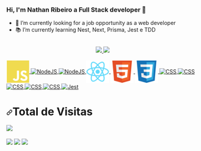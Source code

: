 ### Hi, I'm Nathan Ribeiro a Full Stack developer 👋


- 🔭 I’m currently looking for a job opportunity as a web developer 
- 📚 I’m currently learning Nest, Next, Prisma, Jest e TDD

##
<div align="center">
  <a href="https://github.com/nathanrib13">
  <img height="150em" src="https://github-readme-stats.vercel.app/api?username=nathanrib13&show_icons=true&theme=dracula&include_all_commits=true&count_private=true"/>
  <img height="150em" src="https://github-readme-stats.vercel.app/api/top-langs/?username=nathanrib13&layout=compact&langs_count=7&theme=dracula"/>
</div>
<br>
<div>
  <img
    align="center"
    alt="JavaScript"
    height="60"
    width="60"
    src="https://raw.githubusercontent.com/devicons/devicon/master/icons/javascript/javascript-plain.svg"
  />
  <img
    align="center"
    alt="NodeJS"
    height="60"
    width="60"
    src="https://cdn.jsdelivr.net/gh/devicons/devicon/icons/nodejs/nodejs-original.svg"
  />
  <img
    align="center"
    alt="NodeJS"
    height="60"
    width="60"
    src="https://cdn.jsdelivr.net/gh/devicons/devicon/icons/mysql/mysql-original.svg"
  />
  <img
    align="center"
    alt="React"
    height="60"
    width="60"
    src="https://raw.githubusercontent.com/devicons/devicon/master/icons/react/react-original.svg"
  />
  <img
    align="center"
    alt="HTML"
    height="60"
    width="60"
    src="https://raw.githubusercontent.com/devicons/devicon/master/icons/html5/html5-original.svg"
  />
  <img
    align="center"
    alt="CSS"
    height="60"
    width="60"
    src="https://raw.githubusercontent.com/devicons/devicon/master/icons/css3/css3-original.svg"
  />
  <img
    align="center"
    alt="CSS"
    height="60"
    width="60"
    src="https://www.svgrepo.com/show/354238/python.svg"
  />
  <img
    align="center"
    alt="CSS"
    height="60"
    width="60"
    src="https://www.svgrepo.com/show/342062/next-js.svg"
  />
  <img
    align="center"
    alt="CSS"
    height="60"
    width="60"
    src="https://www.svgrepo.com/show/373865/nest-middleware-ts.svg"
  />
  <img
    align="center"
    alt="CSS"
    height="60"
    width="60"
    src="https://www.svgrepo.com/show/354210/prisma.svg"
  />
  <img
    align="center"
    alt="CSS"
    height="60"
    width="60"
    src="https://www.svgrepo.com/show/374118/tailwind.svg"
  />
  <img
    align="center"
    alt="Jest"
    height="60"
    width="60"
    src="https://www.svgrepo.com/show/373700/jest.svg"
  />
</div>

<div  dir="auto"> <a href="https://github.com/PzLeMoNBR">
   <h1 dir="auto"><a id="user-content-total-de-visitas-" class="anchor" href="#total-de-visitas-" aria-hidden="true"><svg class="octicon octicon-link" viewBox="0 0 16 16" version="1.1" width="16" height="16" aria-hidden="true"><path fill-rule="evenodd" d="M7.775 3.275a.75.75 0 001.06 1.06l1.25-1.25a2 2 0 112.83 2.83l-2.5 2.5a2 2 0 01-2.83 0 .75.75 0 00-1.06 1.06 3.5 3.5 0 004.95 0l2.5-2.5a3.5 3.5 0 00-4.95-4.95l-1.25 1.25zm-4.69 9.64a2 2 0 010-2.83l2.5-2.5a2 2 0 012.83 0 .75.75 0 001.06-1.06 3.5 3.5 0 00-4.95 0l-2.5 2.5a3.5 3.5 0 004.95 4.95l1.25-1.25a.75.75 0 00-1.06-1.06l-1.25 1.25a2 2 0 01-2.83 0z"></path></svg></a>Total de Visitas <g-emoji class="g-emoji" alias="mag_right" fallback-src="https://github.githubassets.com/images/icons/emoji/unicode/1f50e.png"></g-emoji></h1>
        <img src="https://profile-counter.glitch.me/nathanrib13/count.svg" style="max-width: 100%;">
    </div>

<br>
 
<div> 
   <a href="https://www.linkedin.com/in/nathan-ribeiro-54403519b/" target="_blank"><img src="https://img.shields.io/badge/-LinkedIn-%230077B5?style=for-the-badge&logo=linkedin&logoColor=white" target="_blank"></a> 
  <a href = "mailto:nathan.ribeiros7@gmail.com"><img src="https://img.shields.io/badge/-Gmail-%23333?style=for-the-badge&logo=gmail&logoColor=white" target="_blank"></a>
  <a href="https://www.instagram.com/nathanrib13/" target="_blank"><img src="https://img.shields.io/badge/-Instagram-%23E4405F?style=for-the-badge&logo=instagram&logoColor=white" target="_blank"></a>
</div>
